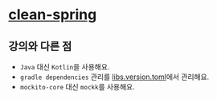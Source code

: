 # [clean-spring](https://www.inflearn.com/course/%ED%86%A0%EB%B9%84-%ED%81%B4%EB%A6%B0%EC%8A%A4%ED%94%84%EB%A7%81-%EB%8F%84%EB%A9%94%EC%9D%B8%EB%AA%A8%EB%8D%B8%ED%8C%A8%ED%84%B4-%ED%97%A5%EC%82%AC%EA%B3%A0%EB%82%A0-part1/dashboard)

## 강의와 다른 점
- `Java` 대신 `Kotlin`을 사용해요.
- `gradle dependencies` 관리를 [libs.version.toml](/splearn/gradle/libs.versions.toml)에서 관리해요.
- `mockito-core` 대신 `mockk`를 사용해요.